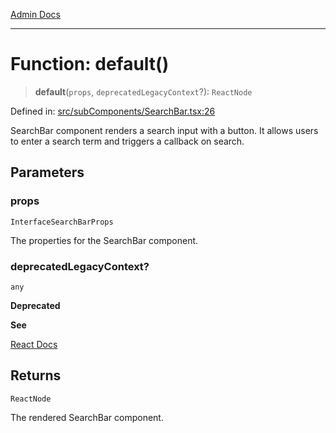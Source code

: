 [Admin Docs](/)

***

# Function: default()

> **default**(`props`, `deprecatedLegacyContext`?): `ReactNode`

Defined in: [src/subComponents/SearchBar.tsx:26](https://github.com/PalisadoesFoundation/talawa-admin/blob/main/src/subComponents/SearchBar.tsx#L26)

SearchBar component renders a search input with a button.
It allows users to enter a search term and triggers a callback on search.

## Parameters

### props

`InterfaceSearchBarProps`

The properties for the SearchBar component.

### deprecatedLegacyContext?

`any`

**Deprecated**

**See**

[React Docs](https://legacy.reactjs.org/docs/legacy-context.html#referencing-context-in-lifecycle-methods)

## Returns

`ReactNode`

The rendered SearchBar component.
